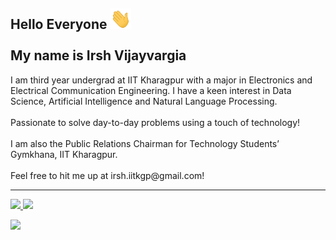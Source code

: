 <h2>Hello Everyone <img src="https://raw.githubusercontent.com/ABSphreak/ABSphreak/master/gifs/Hi.gif" height="33px"><br><br>My name is Irsh Vijayvargia</h2>
I am third year undergrad at IIT Kharagpur with a major in Electronics and Electrical Communication Engineering. I have a keen interest in Data Science, Artificial Intelligence and Natural Language Processing.
<br><br>
Passionate to solve day-to-day problems using a touch of technology!
<br><br>
I am also the Public Relations Chairman for Technology Students’ Gymkhana, IIT Kharagpur. 
<br><br>
Feel free to hit me up at irsh.iitkgp@gmail.com!

<hr>

<a href="https://github.com/1rsh">
<img height="140" src="https://github-readme-stats-eight-theta.vercel.app/api/top-langs/?username=1rsh&layout=compact&langs_count=8&theme=nightowl"/>
<img height="140" src="https://github-readme-stats-eight-theta.vercel.app/api?username=1rsh&show_icons=true&theme=nightowl&include_all_commits=true&count_private=true"/>
</a>
<br>
<p>
<a href="https://www.linkedin.com/in/irsh/">
  <img src="https://komarev.com/ghpvc/?username=1rsh&style=flat-square" align="left"/>
</a> 
</p>
<br>
